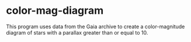 # color-mag-diagram
This program uses data from the Gaia archive to create a color-magnitude diagram of stars with a parallax greater than or equal to 10.  
